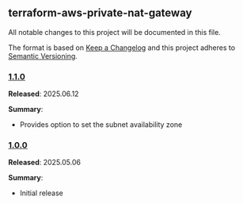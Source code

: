 ## terraform-aws-private-nat-gateway

All notable changes to this project will be documented in this file.

The format is based on [Keep a Changelog](http://keepachangelog.com/) and this project adheres to [Semantic Versioning](http://semver.org/).

### [1.1.0](https://github.com/plus3it/terraform-aws-private-nat-gateway/releases/tag/1.1.0)

**Released**: 2025.06.12

**Summary**:

*   Provides option to set the subnet availability zone

### [1.0.0](https://github.com/plus3it/terraform-aws-private-nat-gateway/releases/tag/1.0.0)

**Released**: 2025.05.06

**Summary**:

*   Initial release
